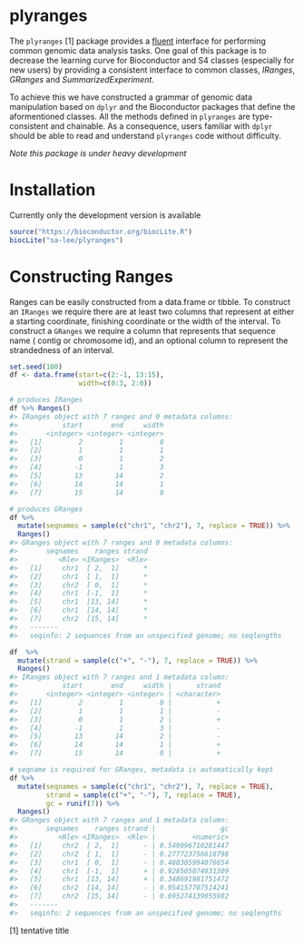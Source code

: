 <!-- README.md is generated from README.Rmd. Please edit that file -->
plyranges
=========

The `plyranges` [1] package provides a [fluent](https://en.wikipedia.org/wiki/Fluent_interface) interface for performing common genomic data analysis tasks. One goal of this package is to decrease the learning curve for Bioconductor and S4 classes (especially for new users) by providing a consistent interface to common classes, *IRanges*, *GRanges* and *SummarizedExperiment*.

To achieve this we have constructed a grammar of genomic data manipulation based on `dplyr` and the Bioconductor packages that define the aformentioned classes. All the methods defined in `plyranges` are type-consistent and chainable. As a consequence, users familiar with `dplyr` should be able to read and understand `plyranges` code without difficulty.

*Note this package is under heavy development*

Installation
============

Currently only the development version is available

``` r
source("https://bioconductor.org/biocLite.R")
biocLite("sa-lee/plyranges")
```

Constructing Ranges
===================

Ranges can be easily constructed from a data.frame or tibble. To construct an `IRanges` we require there are at least two columns that represent at either a starting coordinate, finishing coordinate or the width of the interval. To construct a `GRanges` we require a column that represents that sequence name ( contig or chromosome id), and an optional column to represent the strandedness of an interval.

``` r
set.seed(100)
df <- data.frame(start=c(2:-1, 13:15), 
                 width=c(0:3, 2:0))

# produces IRanges
df %>% Ranges()
#> IRanges object with 7 ranges and 0 metadata columns:
#>           start       end     width
#>       <integer> <integer> <integer>
#>   [1]         2         1         0
#>   [2]         1         1         1
#>   [3]         0         1         2
#>   [4]        -1         1         3
#>   [5]        13        14         2
#>   [6]        14        14         1
#>   [7]        15        14         0

# produces GRanges
df %>% 
  mutate(seqnames = sample(c("chr1", "chr2"), 7, replace = TRUE)) %>% 
  Ranges()
#> GRanges object with 7 ranges and 0 metadata columns:
#>       seqnames    ranges strand
#>          <Rle> <IRanges>  <Rle>
#>   [1]     chr1  [ 2,  1]      *
#>   [2]     chr1  [ 1,  1]      *
#>   [3]     chr2  [ 0,  1]      *
#>   [4]     chr1  [-1,  1]      *
#>   [5]     chr1  [13, 14]      *
#>   [6]     chr1  [14, 14]      *
#>   [7]     chr2  [15, 14]      *
#>   -------
#>   seqinfo: 2 sequences from an unspecified genome; no seqlengths

df  %>% 
  mutate(strand = sample(c("+", "-"), 7, replace = TRUE)) %>% 
  Ranges()
#> IRanges object with 7 ranges and 1 metadata column:
#>           start       end     width |      strand
#>       <integer> <integer> <integer> | <character>
#>   [1]         2         1         0 |           +
#>   [2]         1         1         1 |           -
#>   [3]         0         1         2 |           +
#>   [4]        -1         1         3 |           -
#>   [5]        13        14         2 |           -
#>   [6]        14        14         1 |           +
#>   [7]        15        14         0 |           +

# seqname is required for GRanges, metadata is automatically kept
df %>% 
  mutate(seqnames = sample(c("chr1", "chr2"), 7, replace = TRUE),
         strand = sample(c("+", "-"), 7, replace = TRUE),
         gc = runif(7)) %>% 
  Ranges()
#> GRanges object with 7 ranges and 1 metadata column:
#>       seqnames    ranges strand |                gc
#>          <Rle> <IRanges>  <Rle> |         <numeric>
#>   [1]     chr2  [ 2,  1]      - | 0.549096710281447
#>   [2]     chr2  [ 1,  1]      - | 0.277723756618798
#>   [3]     chr1  [ 0,  1]      - | 0.488305994076654
#>   [4]     chr1  [-1,  1]      + | 0.928505074931309
#>   [5]     chr1  [13, 14]      + | 0.348691981751472
#>   [6]     chr2  [14, 14]      - | 0.954157707514241
#>   [7]     chr2  [15, 14]      - | 0.695274139055982
#>   -------
#>   seqinfo: 2 sequences from an unspecified genome; no seqlengths
```

[1] tentative title
